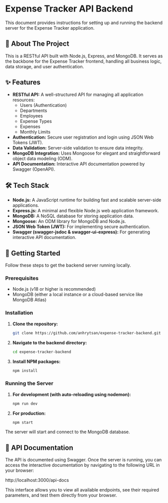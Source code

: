 # Expense Tracker API Backend

This document provides instructions for setting up and running the backend server for the Expense Tracker application.

## 📜 About The Project

This is a RESTful API built with Node.js, Express, and MongoDB. It serves as the backbone for the Expense Tracker frontend, handling all business logic, data storage, and user authentication.

## ✨ Features

* **RESTful API:** A well-structured API for managing all application resources:
    * Users (Authentication)
    * Departments
    * Employees
    * Expense Types
    * Expenses
    * Monthly Limits
* **Authentication:** Secure user registration and login using JSON Web Tokens (JWT).
* **Data Validation:** Server-side validation to ensure data integrity.
* **MongoDB Integration:** Uses Mongoose for elegant and straightforward object data modeling (ODM).
* **API Documentation:** Interactive API documentation powered by Swagger (OpenAPI).

## 🛠️ Tech Stack

* **Node.js:** A JavaScript runtime for building fast and scalable server-side applications.
* **Express.js:** A minimal and flexible Node.js web application framework.
* **MongoDB:** A NoSQL database for storing application data.
* **Mongoose:** An ODM library for MongoDB and Node.js.
* **JSON Web Token (JWT):** For implementing secure authentication.
* **Swagger (swagger-jsdoc & swagger-ui-express):** For generating interactive API documentation.

## 🚀 Getting Started

Follow these steps to get the backend server running locally.

### Prerequisites

* Node.js (v18 or higher is recommended)
* MongoDB (either a local instance or a cloud-based service like MongoDB Atlas)

### Installation

1.  **Clone the repository:**
    ```bash
    git clone https://github.com/anhrytsan/expense-tracker-backend.git
    ```
2.  **Navigate to the backend directory:**
    ```bash
    cd expense-tracker-backend
    ```
3.  **Install NPM packages:**
    ```bash
    npm install
    ```

### Running the Server

1.  **For development (with auto-reloading using nodemon):**
    ```bash
    npm run dev
    ```
2.  **For production:**
    ```bash
    npm start
    ```
The server will start and connect to the MongoDB database.

## 📄 API Documentation

The API is documented using Swagger. Once the server is running, you can access the interactive documentation by navigating to the following URL in your browser:

http://localhost:3000/api-docs

This interface allows you to view all available endpoints, see their required parameters, and test them directly from your browser.